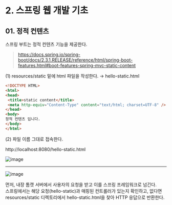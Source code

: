 # 2. 스프링 웹 개발 기초
## 01. 정적 컨텐츠
스프링 부트는 정적 컨텐츠 기능을 제공한다.
> https://docs.spring.io/spring-boot/docs/2.3.1.RELEASE/reference/html/spring-boot-features.html#boot-features-spring-mvc-static-content

(1) resources/static 밑에 html 파일을 작성한다. → hello-static.html
```html
<!DOCTYPE HTML>
<html>
<head>
 <title>static content</title>
 <meta http-equiv="Content-Type" content="text/html; charset=UTF-8" />
</head>
<body>
정적 컨텐츠 입니다.
</body>
</html>
```

(2) 파일 이름 그대로 접속한다.

http://localhost:8080/hello-static.html

![image](https://github.com/GYUNGAEEEE/inflearn-Spring/assets/158580466/ea9c0282-485f-4d9a-85fb-a9a5004c4a0a)
***
![image](https://github.com/GYUNGAEEEE/inflearn-Spring/assets/158580466/8d0d5130-0eaf-4a8d-bcf1-761bd602c7e4)

먼저, 내장 톰캣 서버에서 사용자의 요청을 받고 이를 스프링 프레임워크로 넘긴다.   
스프링에서는 해당 요청(hello-static)과 매핑된 컨트롤러가 있는지 확인하고,
없다면 resources/static 디렉토리에서 hello-static.html을 찾아 HTTP 응답으로 반환한다.
